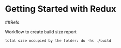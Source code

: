 # Getting Started with Redux

##Refs

Workflow to create build size report 

```total size occupied by the folder: du -hs ./build```

